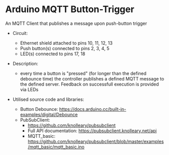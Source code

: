 # Arduino MQTT Button-Trigger
An MQTT Client that publishes a message upon push-button trigger

* Circuit:
   - Ethernet shield attached to pins 10, 11, 12, 13
   - Push button(s) connected to pins 2, 3, 4, 5
   - LED(s) connected to pins 17, 18
 
* Description:
   - every time a button is "pressed" (for longer than the defined debounce time) the controller publishes a defined MQTT message to the defined server. Feedback on successfull execution is provided via LEDs
 
* Utilised source code and libraries:
   - Button Debounce: https://docs.arduino.cc/built-in-examples/digital/Debounce
   - PubSubClient:
     - https://github.com/knolleary/pubsubclient
     - Full API documentation: https://pubsubclient.knolleary.net/api
     - MQTT_basic: https://github.com/knolleary/pubsubclient/blob/master/examples/mqtt_basic/mqtt_basic.ino
